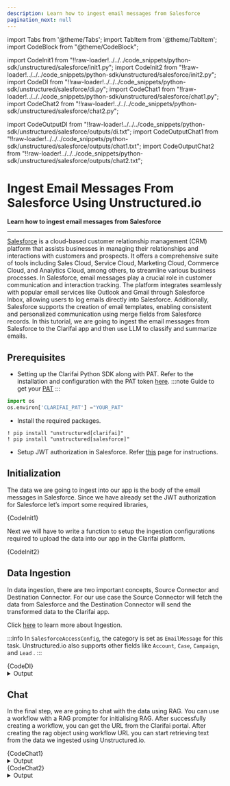 ```yaml
---
description: Learn how to ingest email messages from Salesforce
pagination_next: null
---
```



import Tabs from '@theme/Tabs';
import TabItem from '@theme/TabItem';
import CodeBlock from "@theme/CodeBlock";

import CodeInit1 from "!!raw-loader!../../../code_snippets/python-sdk/unstructured/salesforce/init1.py";
import CodeInit2 from "!!raw-loader!../../../code_snippets/python-sdk/unstructured/salesforce/init2.py";
import CodeDI from "!!raw-loader!../../../code_snippets/python-sdk/unstructured/salesforce/di.py";
import CodeChat1 from "!!raw-loader!../../../code_snippets/python-sdk/unstructured/salesforce/chat1.py";
import CodeChat2 from "!!raw-loader!../../../code_snippets/python-sdk/unstructured/salesforce/chat2.py";



import CodeOutputDI from "!!raw-loader!../../../code_snippets/python-sdk/unstructured/salesforce/outputs/di.txt";
import CodeOutputChat1 from "!!raw-loader!../../../code_snippets/python-sdk/unstructured/salesforce/outputs/chat1.txt";
import CodeOutputChat2 from "!!raw-loader!../../../code_snippets/python-sdk/unstructured/salesforce/outputs/chat2.txt";


# Ingest Email Messages From Salesforce Using Unstructured.io

**Learn how to ingest email messages from Salesforce**
<hr />

[Salesforce](https://www.salesforce.com/in/) is a cloud-based customer relationship management (CRM) platform that assists businesses in managing their relationships and interactions with customers and prospects. It offers a comprehensive suite of tools including Sales Cloud, Service Cloud, Marketing Cloud, Commerce Cloud, and Analytics Cloud, among others, to streamline various business processes. In Salesforce, email messages play a crucial role in customer communication and interaction tracking. The platform integrates seamlessly with popular email services like Outlook and Gmail through Salesforce Inbox, allowing users to log emails directly into Salesforce. Additionally, Salesforce supports the creation of email templates, enabling consistent and personalized communication using merge fields from Salesforce records.  In this tutorial, we are going to ingest the email messages from Salesforce to the Clarifai app and then use LLM to classify and summarize emails.


## Prerequisites
* Setting up the Clarifai Python SDK along with PAT. Refer to the installation and configuration with the PAT token [here](https://docs.clarifai.com/python-sdk/sdk-overview/).
:::note
Guide to get your [PAT](https://docs.clarifai.com/clarifai-basics/authentication/personal-access-tokens)
:::
```python
import os
os.environ['CLARIFAI_PAT'] ="YOUR_PAT"
```

* Install the required packages.
```
! pip install "unstructured[clarifai]" 
! pip install "unstructured[salesforce]"
```

* Setup JWT authorization in Salesforce. Refer [this](https://developer.salesforce.com/docs/atlas.en-us.sfdx_dev.meta/sfdx_dev/sfdx_dev_auth_key_and_cert.htm) page for instructions.

## Initialization

The data we are going to ingest into our app is the body of the email messages in Salesforce. Since we have already set the JWT authorization for Salesforce let’s import some required libraries,

<Tabs>
<TabItem value="python" label="Python">
    <CodeBlock className="language-python">{CodeInit1}</CodeBlock>
</TabItem>
</Tabs>

Next we will have to write a function to setup the ingestion configurations required to upload the data into our app in the Clarifai platform.

<Tabs>
<TabItem value="python" label="Python">
    <CodeBlock className="language-python">{CodeInit2}</CodeBlock>
</TabItem>
</Tabs>


## Data Ingestion

In data ingestion, there are two important concepts, Source Connector and Destination Connector. For our use case the Source Connector will fetch the data from Salesforce and the Destination Connector will send the transformed data to the Clarifai app.

Click [here](https://unstructured-io.github.io/unstructured/ingest/index.html) to learn more about Ingestion.

:::info
In `SalesforceAccessConfig`, the category is set as `EmailMessage` for this task. Unstructured.io also supports other fields like `Account`, `Case`, `Campaign`, and `Lead` .
:::

<Tabs>
<TabItem value="python" label="Python">
    <CodeBlock className="language-python">{CodeDI}</CodeBlock>
</TabItem>
</Tabs>
<details>
  <summary>Output</summary>
   <CodeBlock className="language-python">{CodeOutputDI}</CodeBlock>
</details>

## Chat

In the final step, we are going to chat with the data using RAG. You can use a workflow with a RAG prompter for initialising RAG. After successfully creating a workflow, you can get the URL from the Clarifai portal. After creating the rag object using workflow URL you can start retrieving text from the data we ingested using Unstructured.io. 


<Tabs>
<TabItem value="python" label="Python">
    <CodeBlock className="language-python">{CodeChat1}</CodeBlock>
</TabItem>
</Tabs>
<details>
  <summary>Output</summary>
   <CodeBlock className="language-python">{CodeOutputChat1}</CodeBlock>
</details>

<Tabs>
<TabItem value="python" label="Python">
    <CodeBlock className="language-python">{CodeChat2}</CodeBlock>
</TabItem>
</Tabs>
<details>
  <summary>Output</summary>
   <CodeBlock className="language-python">{CodeOutputChat2}</CodeBlock>
</details>
